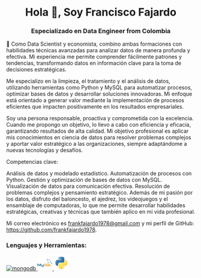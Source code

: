 <h1 align="center">Hola 👋, Soy Francisco Fajardo</h1>
<h3 align="center">Especializado en Data Engineer from Colombia</h3>


🌱 Como Data Scientist y economista, combino ambas formaciones con habilidades técnicas avanzadas para analizar datos de manera profunda y efectiva. Mi experiencia me permite comprender fácilmente patrones y tendencias, transformando datos en información clave para la toma de decisiones estratégicas.

Me especializo en la limpieza, el tratamiento y el análisis de datos, utilizando herramientas como Python y MySQL para automatizar procesos, optimizar bases de datos y desarrollar soluciones innovadoras. Mi enfoque está orientado a generar valor mediante la implementación de procesos eficientes que impacten positivamente en los resultados empresariales.

Soy una persona responsable, proactiva y comprometida con la excelencia. Cuando me propongo un objetivo, lo llevo a cabo con eficiencia y eficacia, garantizando resultados de alta calidad. Mi objetivo profesional es aplicar mis conocimientos en ciencia de datos para resolver problemas complejos y aportar valor estratégico a las organizaciones, siempre adaptándome a nuevas tecnologías y desafíos.

Competencias clave:

Análisis de datos y modelado estadístico.
Automatización de procesos con Python.
Gestión y optimización de bases de datos con MySQL.
Visualización de datos para comunicación efectiva.
Resolución de problemas complejos y pensamiento estratégico.
Además de mi pasión por los datos, disfruto del baloncesto, el ajedrez, los videojuegos y el ensamblaje de computadoras, lo que me permite desarrollar habilidades estratégicas, creativas y técnicas que también aplico en mi vida profesional.

Mi correo electrónico es frankfajardo1978@gmail.com y mi perfil de GitHub: https://github.com/frankfajardo1978.




<h3 align="left">Lenguajes y Herramientas:</h3>
<p align="left"> </a> <a href="https://git-scm.com/" target="_blank" rel="noreferrer"> <img src="https://www.vectorlogo.zone/logos/git-scm/git-scm-icon.svg" src="https://raw.githubusercontent.com/devicons/devicon/master/icons/mongodb/mongodb-original-wordmark.svg" alt="mongodb" width="40" height="40"/> </a> <a href="https://www.mysql.com/" target="_blank" rel="noreferrer"> <img src="https://raw.githubusercontent.com/devicons/devicon/master/icons/mysql/mysql-original-wordmark.svg" alt="mysql" width="40" height="40"/> </a> <a href="https://www.python.org" target="_blank" rel="noreferrer"> <img src="https://raw.githubusercontent.com/devicons/devicon/master/icons/python/python-original.svg" alt="python" width="40" height="40"/> </a> </p>

